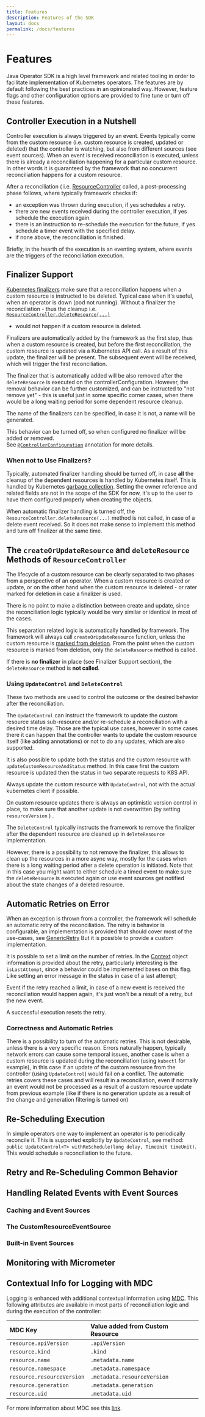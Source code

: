 ```yaml
---
title: Features
description: Features of the SDK
layout: docs
permalink: /docs/features
---
```


# Features

Java Operator SDK is a high level framework and related tooling in order to facilitate implementation of Kubernetes
operators. The features are by default following the best practices in an opinionated way. However, feature flags and
other configuration options are provided to fine tune or turn off these features.

## Controller Execution in a Nutshell

Controller execution is always triggered by an event. Events typically come from the custom resource
(i.e. custom resource is created, updated or deleted) that the controller is watching, but also from different sources
(see event sources). When an event is received reconciliation is executed, unless there is already a reconciliation
happening for a particular custom resource. In other words it is guaranteed by the framework that no concurrent
reconciliation happens for a custom resource.

After a reconciliation (
i.e. [ResourceController](https://github.com/java-operator-sdk/java-operator-sdk/blob/master/operator-framework-core/src/main/java/io/javaoperatorsdk/operator/api/ResourceController.java)
called, a post-processing phase follows, where typically framework checks if:

- an exception was thrown during execution, if yes schedules a retry.
- there are new events received during the controller execution, if yes schedule the execution again.
- there is an instruction to re-schedule the execution for the future, if yes schedule a timer event with the specified
  delay.
- if none above, the reconciliation is finished.

Briefly, in the hearth of the execution is an eventing system, where events are the triggers of the reconciliation
execution.

## Finalizer Support

[Kubernetes finalizers](https://kubernetes.io/docs/concepts/overview/working-with-objects/finalizers/)
make sure that a reconciliation happens when a custom resource is instructed to be deleted. Typical case when it's
useful, when an operator is down (pod not running). Without a finalizer the reconciliation - thus the cleanup
i.e. [`ResourceController.deleteResource(...)`](https://github.com/java-operator-sdk/java-operator-sdk/blob/master/operator-framework-core/src/main/java/io/javaoperatorsdk/operator/api/ResourceController.java)

- would not happen if a custom resource is deleted.

Finalizers are automatically added by the framework as the first step, thus when a custom resource is created, but
before the first reconciliation, the custom resource is updated via a Kubernetes API call. As a result of this update, the
finalizer will be present. The subsequent event will be received, which will trigger the first reconciliation.

The finalizer that is automatically added will be also removed after the `deleteResource` is executed on the controllerConfiguration.
However, the removal behavior can be further customized, and can be instructed to "not remove yet" - this is useful just
in some specific corner cases, when there would be a long waiting period for some dependent resource cleanup.

The name of the finalizers can be specified, in case it is not, a name will be generated.

This behavior can be turned off, so when configured no finalizer will be added or removed.  
See [`@ControllerConfiguration`](https://github.com/java-operator-sdk/java-operator-sdk/blob/master/operator-framework-core/src/main/java/io/javaoperatorsdk/operator/api/ControllerConfiguration.java)
annotation for more details.

### When not to Use Finalizers?

Typically, automated finalizer handling should be turned off, in case **all** the cleanup of the dependent resources is
handled by Kubernetes itself. This is handled by
Kubernetes [garbage collection](https://kubernetes.io/docs/concepts/architecture/garbage-collection/#owners-dependents).
Setting the owner reference and related fields are not in the scope of the SDK for now, it's up to the user to have them
configured properly when creating the objects.

When automatic finalizer handling is turned off, the `ResourceController.deleteResource(...)` method is not called, in
case of a delete event received. So it does not make sense to implement this method and turn off finalizer at the same
time.

## The `createOrUpdateResource` and `deleteResource` Methods of `ResourceController`

The lifecycle of a custom resource can be clearly separated to two phases from a perspective of an operator. 
When a custom resource is created or update, or on the other hand when the custom resource is deleted - or rater 
marked for deletion in case a finalizer is used. 

There is no point to make a distinction between create and update, since the reconciliation 
logic typically would be very similar or identical in most of the cases. 

This separation related logic is automatically handled by framework. The framework will always call `createOrUpdateResource`
function, unless the custom resource is 
[marked from deletion](https://kubernetes.io/docs/concepts/overview/working-with-objects/finalizers/#how-finalizers-work). 
From the point when the custom resource is marked from deletion, only the `deleteResource` method is called. 

If there is **no finalizer** in place (see Finalizer Support section), the `deleteResource` method is **not called**.

### Using `UpdateControl` and `DeleteControl`

These two methods are used to control the outcome or the desired behavior after the reconciliation. 

The `UpdateControl` can instruct the framework to update the custom resource status sub-resource and/or re-schedule 
a reconciliation with a desired time delay. Those are the typical use cases, however in some cases there it can happen
that the controller wants to update the custom resource itself (like adding annotations) or not to do any updates, 
which are also supported.

It is also possible to update both the status and the custom resource with `updateCustomResourceAndStatus` method. 
In this case first the custom resource is updated then the status in two separate requests to K8S API.

Always update the custom resource with `UpdateControl`, not with the actual kubernetes client if possible.

On custom resource updates there is always an optimistic version control in place, to make sure that another update is
not overwritten (by setting `resourceVersion` ) . 

The `DeleteControl` typically instructs the framework to remove the finalizer after the dependent resource are 
cleaned up in `deleteResource` implementation. 

However, there is a possibility to not remove the finalizer, this 
allows to clean up the resources in a more async way, mostly for the cases when there is a long waiting period after a delete 
operation is initiated. Note that in this case you might want to either schedule a timed event to make sure the 
`deleteResource` is executed again or use event sources get notified about the state changes of a deleted resource. 

## Automatic Retries on Error

When an exception is thrown from a controller, the framework will schedule an automatic retry of the reconciliation.
The retry is behavior is configurable, an implementation is provided that should cover most of the use-cases, see 
[GenericRetry](https://github.com/java-operator-sdk/java-operator-sdk/blob/master/operator-framework-core/src/main/java/io/javaoperatorsdk/operator/processing/retry/GenericRetry.java)
But it is possible to provide a custom implementation.

It is possible to set a limit on the number of retries. In the [Context](https://github.com/java-operator-sdk/java-operator-sdk/blob/master/operator-framework-core/src/main/java/io/javaoperatorsdk/operator/api/Context.java)
object information is provided about the retry, particularly interesting is the `isLastAttempt`, since a behavior
could be implemented bases on this flag. Like setting an error message in the status in case of a last attempt; 

Event if the retry reached a limit, in case of a new event is received the reconciliation would happen again, it's 
just won't be a result of a retry, but the new event. 

A successful execution resets the retry.

### Correctness and Automatic Retries

There is a possibility to turn of the automatic retries. This is not desirable, unless there is a very specific
reason. Errors naturally happen, typically network errors can cause some temporal issues, another case is when a 
custom resource is updated during the reconciliation (using `kubectl` for example), in this case
if an update of the custom resource from the controller (using `UpdateControl`) would fail on a conflict. The automatic
retries covers these cases and will result in a reconciliation, even if normally an event would not be processed 
as a result of a custom resource update from previous example (like if there is no generation update as a result of the 
change and generation filtering is turned on) 

## Re-Scheduling Execution

In simple operators one way to implement an operator is to periodically reconcile it. This is supported explicitly by
`UpdateControl`, see method: `public UpdateControl<T> withReSchedule(long delay, TimeUnit timeUnit)`. 
This would schedule a reconciliation to the future.

## Retry and Re-Scheduling Common Behavior

## Handling Related Events with Event Sources

### Caching and Event Sources

### The CustomResourceEventSource

### Built-in Event Sources

## Monitoring with Micrometer

## Contextual Info for Logging with MDC

Logging is enhanced with additional contextual information using [MDC](http://www.slf4j.org/manual.html#mdc). 
This following attributes are available in most parts of reconciliation logic and during the execution of the controller:

| MDC Key      | Value added from Custom Resource |
| :---        |    :---   | 
| `resource.apiVersion`   | `.apiVersion` |
| `resource.kind`   | `.kind` |
| `resource.name`      | `.metadata.name` | 
| `resource.namespace`   | `.metadata.namespace` |
| `resource.resourceVersion`   | `.metadata.resourceVersion` |
| `resource.generation`   | `.metadata.generation` |
| `resource.uid`   | `.metadata.uid` |

For more information about MDC see this [link](https://www.baeldung.com/mdc-in-log4j-2-logback).





